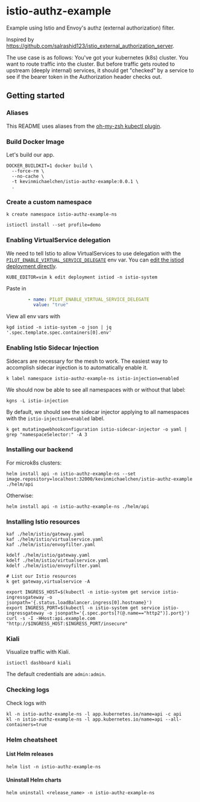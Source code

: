 # istio-authz-example
Example using Istio and Envoy's authz (external authorization) filter.

Inspired by https://github.com/salrashid123/istio_external_authorization_server.

The use case is as follows:
You've got your kubernetes (k8s) cluster.
You want to route traffic into the cluster.
But before traffic gets routed to upstream (deeply internal) services,
it should get "checked" by a service to see if the bearer token in the 
Authorization header checks out.

## Getting started
### Aliases
This README uses aliases from the [oh-my-zsh kubectl plugin](https://github.com/ohmyzsh/ohmyzsh/tree/master/plugins/kubectl).
### Build Docker Image
Let's build our app.

```
DOCKER_BUILDKIT=1 docker build \
  --force-rm \
  --no-cache \
  -t kevinmichaelchen/istio-authz-example:0.0.1 \
  .
```

### Create a custom namespace
```
k create namespace istio-authz-example-ns

istioctl install --set profile=demo
```

### Enabling VirtualService delegation
We need to tell Istio to allow VirtualServices to use delegation with the [`PILOT_ENABLE_VIRTUAL_SERVICE_DELEGATE`](https://istio.io/latest/docs/reference/commands/pilot-agent/#envvars) env var.
You can [edit the istiod deployment directly](https://discuss.istio.io/t/try-to-create-a-delegate-virtual-service-but-got-error-configuration-invalid-virtual-service-must-have-at-least-one-host/7133/4).
```
KUBE_EDITOR=vim k edit deployment istiod -n istio-system
```
Paste in
```yaml
        - name: PILOT_ENABLE_VIRTUAL_SERVICE_DELEGATE
          value: "true"
```
View all env vars with
```
kgd istiod -n istio-system -o json | jq '.spec.template.spec.containers[0].env'
```

### Enabling Istio Sidecar Injection
Sidecars are necessary for the mesh to work.
The easiest way to accomplish sidecar injection is to automatically enable it.
```
k label namespace istio-authz-example-ns istio-injection=enabled
```

We should now be able to see all namespaces with or without that label:
```
kgns -L istio-injection
```

By default, we should see the sidecar injector applying to all namespaces with the `istio-injection=enabled` label.
```
k get mutatingwebhookconfiguration istio-sidecar-injector -o yaml | grep "namespaceSelector:" -A 3
```

### Installing our backend
For microk8s clusters:
```
helm install api -n istio-authz-example-ns --set image.repository=localhost:32000/kevinmichaelchen/istio-authz-example ./helm/api
```

Otherwise:
```
helm install api -n istio-authz-example-ns ./helm/api
```

### Installing Istio resources
```
kaf ./helm/istio/gateway.yaml
kaf ./helm/istio/virtualservice.yaml
kaf ./helm/istio/envoyfilter.yaml

kdelf ./helm/istio/gateway.yaml
kdelf ./helm/istio/virtualservice.yaml
kdelf ./helm/istio/envoyfilter.yaml

# List our Istio resources
k get gateway,virtualservice -A

export INGRESS_HOST=$(kubectl -n istio-system get service istio-ingressgateway -o jsonpath='{.status.loadBalancer.ingress[0].hostname}')
export INGRESS_PORT=$(kubectl -n istio-system get service istio-ingressgateway -o jsonpath='{.spec.ports[?(@.name=="http2")].port}')
curl -s -I -HHost:api.example.com "http://$INGRESS_HOST:$INGRESS_PORT/insecure"
```

### Kiali
Visualize traffic with Kiali.
```
istioctl dashboard kiali
```
The default credentials are `admin:admin`.

### Checking logs
Check logs with
```
kl -n istio-authz-example-ns -l app.kubernetes.io/name=api -c api
kl -n istio-authz-example-ns -l app.kubernetes.io/name=api --all-containers=true
```

### Helm cheatsheet
#### List Helm releases
```
helm list -n istio-authz-example-ns
```

#### Uninstall Helm charts
```
helm uninstall <release_name> -n istio-authz-example-ns
```